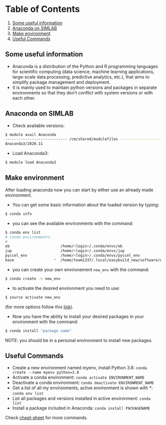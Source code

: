 # Table of Contents
1. [Some useful information](#1)
2. [Anaconda on SIMLAB](#2)
3. [Make environment](#3)
4. [Useful Commands](#4)


## Some useful information <a name="1"></a>
- Anaconda is a distribution of the Python and R programming languages for scientific computing (data science, machine learning applications, large-scale data processing, predictive analytics, etc.), that aims to simplify package management and deployment.
- It is mainly used to maintain python versions and packages in separate environments so that they don’t conflict with system versions or with each other.

## Anaconda on SIMLAB <a name="2"></a>

- Check available versions:
```sh
$ module avail Anaconda
---------------------------- /cm/shared/modulefiles ----------------------------
Anaconda3/2020.11    
```
- Load Anaconda3:
```sh
$ module load Anaconda3
```

## Make environment <a name="3"></a>

After loading anaconda now you can start by either use an already made environment.

- You can get some basic information about the loaded version by typing:
```sh
$ conda info
``` 

- you can see the available environments with the command:

```sh
$ conda env list
# conda environments:
#
eb                       /home/<login>/.conda/envs/eb
jup                      /home/<login>/.conda/envs/jup
pyccel_env               /home/<login>/.conda/envs/pyccel_env
base                  *  /home/team1337/.local/easybuild_new/software/Anaconda3/2020.11
```

- you can create your own environement `new_env` with the command:

```sh
$ conda create -n new_env
```

- to activate the desired environment you need to use:

```sh
$ source activate new_env
```  
(for more options follow this [link](https://docs.conda.io/projects/conda/en/latest/user-guide/tasks/manage-environments.html#creating-an-environment-with-commands)).  

- Now you have the ability to install your desired packages in your environment with the command:

```sh
$ conda install "package name"
```  

NOTE: you should be in a personal environment to install new packages.

## Useful Commands <a name="4"></a>

- Create a new environment named myenv, install Python 3.8: ```conda create --name myenv python=3.8```
- Activate a conda environment: ```conda activate ENVIRONMENT_NAME```
- Deactivate a conda environment: ```conda deactivate ENVIRONMENT_NAME```
- Get a list of all my environments, active environment is shown with *: ```conda env list```
- List all packages and versions installed in active environment: ```conda list```
- Install a package included in Anaconda: ```conda install PACKAGENAME ```

Check [cheat-sheet](https://docs.conda.io/projects/conda/en/4.6.0/_downloads/52a95608c49671267e40c689e0bc00ca/conda-cheatsheet.pdf) for more commands.
